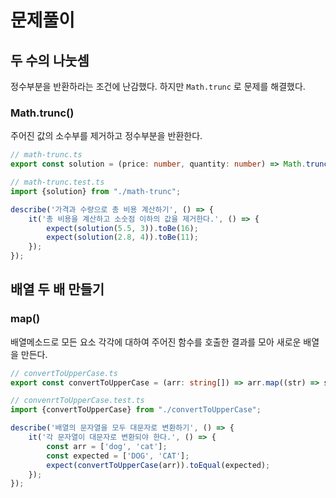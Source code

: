 # 문제풀이
## 두 수의 나눗셈
정수부분을 반환하라는 조건에 난감했다. 하지만 `Math.trunc` 로 문제를 해결했다.
### Math.trunc()
주어진 값의 소수부를 제거하고 정수부분을 반환한다.
```typescript
// math-trunc.ts
export const solution = (price: number, quantity: number) => Math.trunc(price * quantity);

// math-trunc.test.ts
import {solution} from "./math-trunc";

describe('가격과 수량으로 총 비용 계산하기', () => {
    it('총 비용을 계산하고 소숫점 이하의 값을 제거한다.', () => {
        expect(solution(5.5, 3)).toBe(16);
        expect(solution(2.8, 4)).toBe(11);
    });
});
```

## 배열 두 배 만들기
### map()
배열메소드로 모든 요소 각각에 대하여 주어진 함수를 호출한 결과를 모아 새로운 배열을 만든다.
```typescript
// convertToUpperCase.ts
export const convertToUpperCase = (arr: string[]) => arr.map((str) => str.toUpperCase());

// convenrtToUpperCase.test.ts
import {convertToUpperCase} from "./convertToUpperCase";

describe('배열의 문자열을 모두 대문자로 변환하기', () => {
    it('각 문자열이 대문자로 변환되야 한다.', () => {
        const arr = ['dog', 'cat'];
        const expected = ['DOG', 'CAT'];
        expect(convertToUpperCase(arr)).toEqual(expected);
    });
});

```
